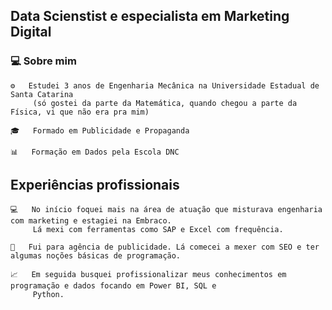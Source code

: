 ## Data Scienstist e especialista em Marketing Digital

### 💻 Sobre mim

    ⚙️   Estudei 3 anos de Engenharia Mecânica na Universidade Estadual de Santa Catarina 
         (só gostei da parte da Matemática, quando chegou a parte da Física, vi que não era pra mim)
         
    🎓   Formado em Publicidade e Propaganda
    
    📊   Formação em Dados pela Escola DNC

 ## Experiências profissionais

    💻   No início foquei mais na área de atuação que misturava engenharia com marketing e estagiei na Embraco.
         Lá mexi com ferramentas como SAP e Excel com frequência.
         
    🏣   Fui para agência de publicidade. Lá comecei a mexer com SEO e ter algumas noções básicas de programação.
    
    📈   Em seguida busquei profissionalizar meus conhecimentos em programação e dados focando em Power BI, SQL e
         Python.
  
